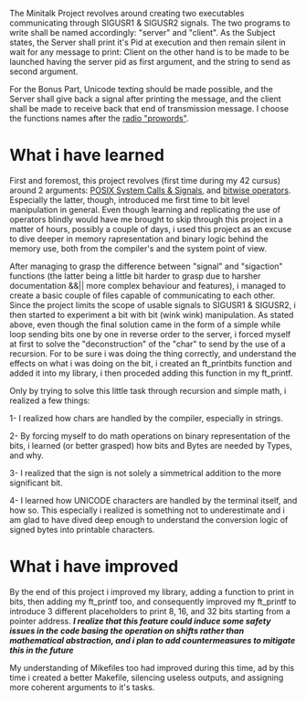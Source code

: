 The Minitalk Project revolves around creating two executables communicating through SIGUSR1 & SIGUSR2 signals. The two programs to write shall be named 
accordingly: "server" and "client". As the Subject states, the Server shall print it's Pid at execution and then remain silent in wait for any message to
print: Client on the other hand is to be made to be launched having the server pid as first argument, and the string to send as second argument. 

For the Bonus Part, Unicode texting should be made possible, and the Server shall give back a signal after printing the message, and the client shall be made to receive back that end of transmission message. I choose the functions names
after the <a href="https://en.wikipedia.org/wiki/Procedure_word" target="_blank">radio "prowords"</a>.

# What i have learned
First and foremost, this project revolves (first time during my 42 cursus) around 2 arguments: <a href="https://en.wikipedia.org/wiki/Signal_(IPC)" target="_blank">POSIX System Calls & Signals</a>, and <a href="https://en.wikipedia.org/wiki/Bitwise_operation" target="_blank">bitwise operators</a>. Especially the latter, though, introduced me first time to bit level manipulation in general. Even though learning and replicating the use of operators blindly would have me brought to skip through this project in a matter of hours, possibly a couple of days, i used this project as an excuse to dive deeper in memory rapresentation and binary logic behind the memory use, both from the compiler's and the system point of view.

After managing to grasp the difference between "signal" and "sigaction" functions (the latter being a little bit harder to grasp due to harsher documentation &&|| more complex behaviour and features), i managed to create a basic couple of files capable of communicating to each other. Since the project limits the scope of usable signals to SIGUSR1 & SIGUSR2, i then started to experiment a bit with bit (wink wink) manipulation. As stated above, even though the final solution came in the form of a simple while loop sending bits one by one in reverse order to the server, i forced myself at first to solve the "deconstruction" of the "char" to send by the use of a recursion. For to be sure i was doing the thing correctly, and understand the effects on what i was doing on the bit, i created an ft_printbits function and added it into my library, i then proceded adding this function in my ft_printf.

Only by trying to solve this little task through recursion and simple math, i realized a few things:

1- I realized how chars are handled by the compiler, especially in strings.

2- By forcing myself to do math operations on binary representation of the bits, i learned (or better grasped) how bits and Bytes are needed by Types, and why.

3- I realized that the sign is not solely a simmetrical addition to the more significant bit. 

4- I learned how UNICODE characters are handled by the terminal itself, and how so. This especially i realized is something not to underestimate and i am glad to have dived deep enough to understand the conversion logic of signed bytes into printable characters.

# What i have improved
By the end of this project i improved my library, adding a function to print in bits, then adding my ft_printf too, and consequently improved my ft_printf to introduce 3 different placeholders to print 8, 16, and 32 bits starting from a pointer address. ***I realize that this feature could induce some safety issues in the code basing the operation on shifts rather than mathematical abstraction, and i plan to add countermeasures to mitigate this in the future***

My understanding of Mikefiles too had improved during this time, ad by this time i created a better Makefile, silencing useless outputs, and assigning more coherent arguments to it's tasks.
